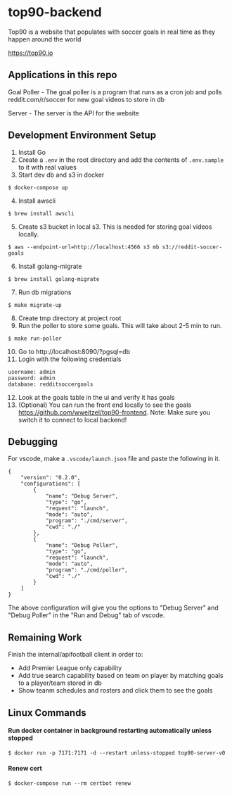 # top90-backend

Top90 is a website that populates with soccer goals in real time as they happen around the world

https://top90.io

## Applications in this repo
Goal Poller - The goal poller is a program that runs as a cron job and polls reddit.com/r/soccer for new goal videos to store in db

Server - The server is the API for the website

## Development Environment Setup
1. Install Go
2. Create a `.env` in the root directory and add the contents of `.env.sample` to it with real values
3. Start dev db and s3 in docker
```
$ docker-compose up
```
4. Install awscli
```
$ brew install awscli
```
5. Create s3 bucket in local s3. This is needed for storing goal videos locally.
```
$ aws --endpoint-url=http://localhost:4566 s3 mb s3://reddit-soccer-goals
```
6. Install golang-migrate
```
$ brew install golang-migrate
```
7. Run db migrations
```
$ make migrate-up
```
8. Create tmp directory at project root
9. Run the poller to store some goals. This will take about 2-5 min to run.
```
$ make run-poller
```
10. Go to http://localhost:8090/?pgsql=db
11. Login with the following credentials
```
username: admin
password: admin
database: redditsoccergoals
```
12. Look at the goals table in the ui and verify it has goals
13. (Optional) You can run the front end locally to see the goals https://github.com/wweitzel/top90-frontend. Note: Make sure you switch it to connect to local backend!

## Debugging
For vscode, make a `.vscode/launch.json` file and paste the following in it.
```
{
    "version": "0.2.0",
    "configurations": [
        {
            "name": "Debug Server",
            "type": "go",
            "request": "launch",
            "mode": "auto",
            "program": "./cmd/server",
            "cwd": "./"
        },
        {
            "name": "Debug Poller",
            "type": "go",
            "request": "launch",
            "mode": "auto",
            "program": "./cmd/poller",
            "cwd": "./"
        }
    ]
}
```
The above configuration will give you the options to "Debug Server" and "Debug Poller" in the "Run and Debug" tab of vscode.

## Remaining Work
Finish the internal/apifootball client in order to:
- Add Premier League only capability
- Add true search capability based on team on player by matching goals to a player/team stored in db
- Show teanm schedules and rosters and click them to see the goals

## Linux Commands

#### Run docker container in background restarting automatically unless stopped
```
$ docker run -p 7171:7171 -d --restart unless-stopped top90-server-v0
```

#### Renew cert
```
$ docker-compose run --rm certbot renew
```
